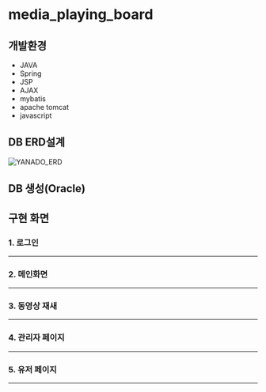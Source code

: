 # media_playing_board



## 개발환경
- JAVA
- Spring
- JSP
- AJAX
- mybatis
- apache tomcat
- javascript

## DB ERD설계
![YANADO_ERD](https://user-images.githubusercontent.com/84821387/125220213-48283880-e301-11eb-865f-859157d8c87a.png)
## DB 생성(Oracle)



## 구현 화면

### 1. 로그인
***
### 2. 메인화면
***
### 3. 동영상 재새
***
### 4. 관리자 페이지
***
### 5. 유저 페이지
***

